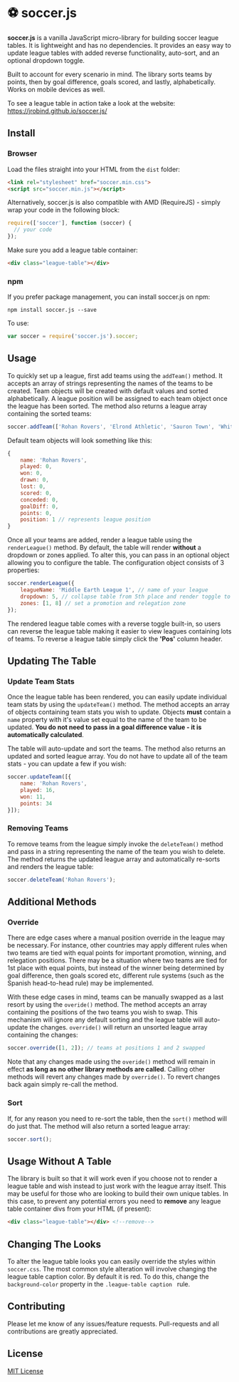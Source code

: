 # :soccer: soccer.js
 

__soccer.js__ is a vanilla JavaScript micro-library for building soccer league tables. It is lightweight and has no dependencies. It provides an easy way to update league tables with added reverse functionality, auto-sort, and an optional dropdown toggle. 

Built to account for every scenario in mind. The library sorts teams by points, then by goal difference, goals scored, and lastly, alphabetically. Works on mobile devices as well.

To see a league table in action take a look at the website: https://jrobind.github.io/soccer.js/

## Install

### Browser

Load the files straight into your HTML from the ```dist``` folder:

```html
<link rel="stylesheet" href="soccer.min.css">
<script src="soccer.min.js"></script>
```
Alternatively, soccer.js is also compatible with AMD (RequireJS) - simply wrap your code in the following block:

```js
require(['soccer'], function (soccer) {
  // your code
});
```
Make sure you add a league table container:

```html
<div class="league-table"></div>
```

### npm

If you prefer package management, you can install soccer.js on npm:

```
npm install soccer.js --save
```
To use:

```js
var soccer = require('soccer.js').soccer;
```

## Usage

To quickly set up a league, first add teams using the ```addTeam()``` method. It accepts an array of strings representing the names of the teams to be created. Team objects will be created with default values and sorted alphabetically. A league position will be assigned to each team object once the league has been sorted. The method also returns a league array containing the sorted teams:

```js
soccer.addTeam(['Rohan Rovers', 'Elrond Athletic', 'Sauron Town', 'White Tree Park']);
```

Default team objects will look something like this:

```js
{
    name: 'Rohan Rovers',
    played: 0,
    won: 0,
    drawn: 0,
    lost: 0,
    scored: 0,
    conceded: 0,
    goalDiff: 0,
    points: 0,
    position: 1 // represents league position
}
```

Once all your teams are added, render a league table using the ```renderLeague()``` method. By default, the table will render __without__ a dropdown or zones applied. To alter this, you can pass in an optional object allowing you to configure the table. The configuration object consists of 3 properties:

```js
soccer.renderLeague({
    leagueName: 'Middle Earth League 1', // name of your league
    dropdown: 5, // collapse table from 5th place and render toggle to table
    zones: [1, 8] // set a promotion and relegation zone
});
```

The rendered league table comes with a reverse toggle built-in, so users can reverse the league table making it easier to view leagues containing lots of teams. To reverse a league table simply click the __'Pos'__ column header.

## Updating The Table

### Update Team Stats

Once the league table has been rendered, you can easily update individual team stats by using the ```updateTeam()``` method. The method accepts an array of objects containing team stats you wish to update. Objects __must__ contain a ```name``` property with it's value set equal to the name of the team to be updated. __You do not need to pass in a goal difference value - it is automatically calculated__.

The table will auto-update and sort the teams. The method also returns an updated and sorted league array. You do not have to update all of the team stats - you can update a few if you wish:

```js
soccer.updateTeam([{
    name: 'Rohan Rovers',
    played: 16,
    won: 11,
    points: 34
}]);
```

### Removing Teams

To remove teams from the league simply invoke the ```deleteTeam()``` method and pass in a string representing the name of the team you wish to delete. The method returns the updated league array and automatically re-sorts and renders the league table: 

```js
soccer.deleteTeam('Rohan Rovers');
```

## Additional Methods

### Override

There are edge cases where a manual position override in the league may be necessary. For instance, other countries may apply different rules when two teams are tied with equal points for important promotion, winning, and relegation positions. There may be a situation where two teams are tied for 1st place with equal points, but instead of the winner being determined by goal difference, then goals scored etc, different rule systems (such as the Spanish head-to-head rule) may be implemented. 

With these edge cases in mind, teams can be manually swapped as a last resort by using the ```overide()``` method. The method accepts an array containing the positions of the two teams you wish to swap. This mechanism will ignore any default sorting and the league table will auto-update the changes. ```override()``` will return an unsorted league array containing the changes:

```js
soccer.override([1, 2]); // teams at positions 1 and 2 swapped
```

Note that any changes made using the `overide()` method will remain in effect __as long as no other library methods are called__. Calling other methods will revert any changes made by `override()`. To revert changes back again simply re-call the method. 

### Sort

If, for any reason you need to re-sort the table, then the ```sort()``` method will do just that. The method will also return a sorted league array:

```js
soccer.sort();
```

## Usage Without A Table

The library is built so that it will work even if you choose not to render a league table and wish instead to just work with the league array itself. This may be useful for those who are looking to build their own unique tables. In this case, to prevent any potential errors you need to __remove__ any league table container divs from your HTML (if present):

```html
<div class="league-table"></div> <!--remove-->
```

## Changing The Looks

To alter the league table looks you can easily override the styles within ```soccer.css```. The most common style alteration will involve changing the league table caption color. By default it is red. To do this, change the ```background-color``` property in the ```.league-table caption ``` rule.

## Contributing

Please let me know of any issues/feature requests. Pull-requests and all contributions are greatly appreciated. 

## License

[MIT License](https://opensource.org/licenses/MIT)
